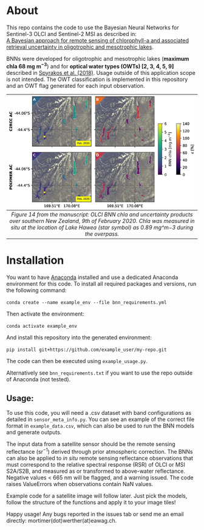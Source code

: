 # About

This repo contains the code to use the Bayesian Neural Networks for Sentinel-3 OLCI and Sentinel-2 MSI as described in:  
[A Bayesian approach for remote sensing of chlorophyll-a and associated retrieval uncertainty in oligotrophic and mesotrophic lakes](https://www.sciencedirect.com/science/article/pii/S0034425722004011).

BNNs were developed for oligotrophic and mesotrophic lakes (**maximum chla 68 $\text{mg m}^{-3}$**) and for **optical water types (OWTs) [2, 3, 4, 5, 9]** described in [Spyrakos et al. (2018)](https://aslopubs.onlinelibrary.wiley.com/doi/full/10.1002/lno.10674). Usage outside of this application scope is not intended. The OWT classification is implemented in this repository and an OWT flag generated for each input observation.

| ![Alt Text](/.repo/figure_14.jpg)| 
|:--:| 
| *Figure 14 from the manuscript: OLCI BNN chla and uncertainty products over southern New Zealand, 9th of February 2020. Chla was measured in situ at the location of Lake Hawea (star symbol) as 0.89 mg^m−3 during the overpass.* |

# Installation

You want to have [Anaconda](https://www.anaconda.com/) installed and use a dedicated Anaconda environment for this code. To install all required packages and versions, run the following command:

`conda create --name example_env --file bnn_requirements.yml`

Then activate the environment:

`conda activate example_env`

And install this repository into the generated environment:

`pip install git+https://github.com/example_user/my-repo.git`

The code can then be executed using `example_usage.py`.

Alternatively see `bnn_requirements.txt` if you want to use the repo outside of Anaconda (not tested).

## Usage:

To use this code, you will need a .csv dataset with band configurations as detailed in `sensor_meta_info.py`. You can see an example of the correct file format in `example_data.csv`, which can also be used to run the BNN models and generate outputs.

The input data from a satellite sensor should be the remote sensing reflectance $(\text{sr}^{-1})$ derived through prior atmospheric correction.
The BNNs can also be applied to _in situ_ remote sensing reflectance observations that must correspond to the relative spectral response (RSR) of OLCI or MSI S2A/S2B, and measured as or transformed to above-water reflectance. Negative values < 665 nm will be flagged, and a warning issued. The code raises ValueErrors when observations contain NaN values.

Example code for a satellite image will follow later. Just pick the models, follow the structure of the functions and apply it to your image tiles! 

Happy usage!
Any bugs reported in the issues tab or send me an email directly: mortimer(dot)werther(at)eawag.ch.
